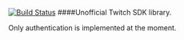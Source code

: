 [![Build Status](https://travis-ci.org/neok/twitch-helper.svg?branch=master)](https://travis-ci.org/neok/twitch-helper)
####Unofficial Twitch SDK library.

Only authentication is implemented at the moment.
